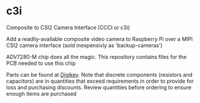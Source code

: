 # c3i
Composite to CSI2 Camera Interface (CCCI or c3i)

Add a readily-available composite video camera to Raspberry Pi over a MIPI CSI2 camera interface (sold inexpensivly as 'backup-cameras')

ADV7280-M chip does all the magic. This repository contains files for the PCB needed to use this chip

Parts can be found at [Digikey](https://www.digikey.com/en/mylists/list/8FBMX8EIKW). Note that discrete components (resistors and capacitors) are in quantities that exceed requirements in order to provide for loss and purchasing discounts. Review quantities before ordering to ensure enough items are purchased
  
